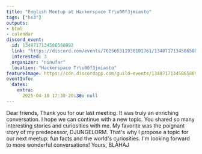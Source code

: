 ```yaml
---
title: "English Meetup at Hackerspace Tr\u00f3jmiasto"
tags: ["hs3"]
outputs:
- html
- calendar
discord_event:
  id: 1348717134586580992
  link: "https://discord.com/events/762566311930101761/1348717134586580992"
  interested: 3
  organizer: "ninufar"
  location: "Hackerspace Tr\u00f3jmiasto"
featureImage: https://cdn.discordapp.com/guild-events/1348717134586580992/10acc8ade735f36fd79f3dcf55f7303c.png?size=1024
eventInfo:
  dates:
    extra:
      2025-04-10 17:30-20:30: null
---
```

Dear friends, Thank you for our last meeting. It was truly an enriching conversation. I hope we can continue with a new topic. You shared so many interesting stories and curiosities with me. My favorite was the poignant story of my predecessor, DJUNGELORM. That's why I propose a topic for our next meetup: fun facts and the world's curiosities. 
I'm looking forward to more wonderful conversations! Yours, BLÅHAJ
